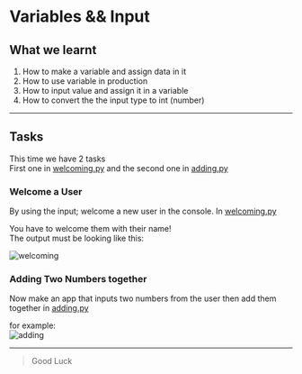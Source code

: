 # Variables && Input

## What we learnt
1. How to make a variable and assign data in it
2. How to use variable in production
3. How to input value and assign it in a variable
4. How to convert the the input type to int (number)

---

## Tasks
This time we have 2 tasks  
First one in [welcoming.py](welcoming.py) and the second one in [adding.py](adding.py)

### Welcome a User
By using the input; welcome a new user in the console. In [welcoming.py](welcoming.py)  


You have to welcome them with their name!  
The output must be looking like this:

![welcoming](src/welcoming-example.png)

### Adding Two Numbers together
Now make an app that inputs two numbers from the user then add them together in [adding.py](adding.py)  

for example:  
![adding](src/adding-example)


---

> Good Luck










































































































